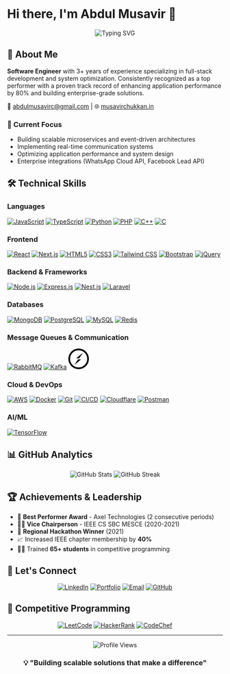 # Hi there, I'm Abdul Musavir 👋

<div align="center">
  <img src="https://readme-typing-svg.herokuapp.com?font=Fira+Code&weight=500&size=25&pause=1000&color=6366F1&center=true&vCenter=true&random=false&width=600&lines=Software+Engineer+|+3%2B+Years+Experience;Full+Stack+Developer+|+System+Architect;Best+Performer+Award+Winner;Building+Scalable+Solutions" alt="Typing SVG" />
</div>

## 🚀 About Me

**Software Engineer** with 3+ years of experience specializing in full-stack development and system optimization. Consistently recognized as a top performer with a proven track record of enhancing application performance by 80% and building enterprise-grade solutions.

📧 abdulmusavirc@gmail.com | 🌐 [musavirchukkan.in](https://musavirchukkan.in)

### 🎯 Current Focus
- Building scalable microservices and event-driven architectures
- Implementing real-time communication systems
- Optimizing application performance and system design
- Enterprise integrations (WhatsApp Cloud API, Facebook Lead API)



## 🛠️ Technical Skills

### **Languages**
<a href="#"><img src="https://skillicons.dev/icons?i=js" alt="JavaScript" title="JavaScript" /></a>
<a href="#"><img src="https://skillicons.dev/icons?i=ts" alt="TypeScript" title="TypeScript" /></a>
<a href="#"><img src="https://skillicons.dev/icons?i=python" alt="Python" title="Python" /></a>
<a href="#"><img src="https://skillicons.dev/icons?i=php" alt="PHP" title="PHP" /></a>
<a href="#"><img src="https://skillicons.dev/icons?i=cpp" alt="C++" title="C++" /></a>
<a href="#"><img src="https://skillicons.dev/icons?i=c" alt="C" title="C" /></a>

### **Frontend**
<a href="#"><img src="https://skillicons.dev/icons?i=react" alt="React" title="React" /></a>
<a href="#"><img src="https://skillicons.dev/icons?i=nextjs" alt="Next.js" title="Next.js" /></a>
<a href="#"><img src="https://skillicons.dev/icons?i=html" alt="HTML5" title="HTML5" /></a>
<a href="#"><img src="https://skillicons.dev/icons?i=css" alt="CSS3" title="CSS3" /></a>
<a href="#"><img src="https://skillicons.dev/icons?i=tailwind" alt="Tailwind CSS" title="Tailwind CSS" /></a>
<a href="#"><img src="https://skillicons.dev/icons?i=bootstrap" alt="Bootstrap" title="Bootstrap" /></a>
<a href="#"><img src="https://skillicons.dev/icons?i=jquery" alt="jQuery" title="jQuery" /></a>

### **Backend & Frameworks**
<a href="#"><img src="https://skillicons.dev/icons?i=nodejs" alt="Node.js" title="Node.js" /></a>
<a href="#"><img src="https://skillicons.dev/icons?i=express" alt="Express.js" title="Express.js" /></a>
<a href="#"><img src="https://skillicons.dev/icons?i=nestjs" alt="Nest.js" title="Nest.js" /></a>
<a href="#"><img src="https://skillicons.dev/icons?i=laravel" alt="Laravel" title="Laravel" /></a>

### **Databases**
<a href="#"><img src="https://skillicons.dev/icons?i=mongodb" alt="MongoDB" title="MongoDB" /></a>
<a href="#"><img src="https://skillicons.dev/icons?i=postgres" alt="PostgreSQL" title="PostgreSQL" /></a>
<a href="#"><img src="https://skillicons.dev/icons?i=mysql" alt="MySQL" title="MySQL" /></a>
<a href="#"><img src="https://skillicons.dev/icons?i=redis" alt="Redis" title="Redis" /></a>

### **Message Queues & Communication**
<a href="#"><img src="https://skillicons.dev/icons?i=rabbitmq" alt="RabbitMQ" title="RabbitMQ" /></a>
<a href="#"><img src="https://skillicons.dev/icons?i=kafka" alt="Kafka" title="Apache Kafka" /></a>
<a href="#"><img src="https://raw.githubusercontent.com/devicons/devicon/master/icons/socketio/socketio-original.svg" width="48" height="48" alt="WebSocket" title="WebSocket" /></a>

### **Cloud & DevOps**
<a href="#"><img src="https://skillicons.dev/icons?i=aws" alt="AWS" title="Amazon Web Services" /></a>
<a href="#"><img src="https://skillicons.dev/icons?i=docker" alt="Docker" title="Docker" /></a>
<a href="#"><img src="https://skillicons.dev/icons?i=git" alt="Git" title="Git" /></a>
<a href="#"><img src="https://skillicons.dev/icons?i=githubactions" alt="CI/CD" title="GitHub Actions / CI/CD" /></a>
<a href="#"><img src="https://skillicons.dev/icons?i=cloudflare" alt="Cloudflare" title="Cloudflare" /></a>
<a href="#"><img src="https://skillicons.dev/icons?i=postman" alt="Postman" title="Postman" /></a>

### **AI/ML**
<a href="#"><img src="https://skillicons.dev/icons?i=tensorflow" alt="TensorFlow" title="TensorFlow" /></a>



## 📊 GitHub Analytics

<div align="center">
  <img src="https://github-readme-stats.vercel.app/api?username=musavirchukkan&show_icons=true&theme=tokyonight&hide_border=true&count_private=true" alt="GitHub Stats" height="180" />
  <img src="https://github-readme-streak-stats.herokuapp.com/?user=musavirchukkan&theme=tokyonight&hide_border=true" alt="GitHub Streak" height="180" />
</div>

## 🏆 Achievements & Leadership

- 🥇 **Best Performer Award** - Axel Technologies (2 consecutive periods)
- 👨‍💼 **Vice Chairperson** - IEEE CS SBC MESCE (2020-2021)
- 🏅 **Regional Hackathon Winner** (2021)
- 📈 Increased IEEE chapter membership by **40%**
- 👨‍🏫 Trained **65+ students** in competitive programming

## 🤝 Let's Connect

<div align="center">
  
<a href="https://www.linkedin.com/in/musavirchukkan/" target="_blank"><img src="https://skillicons.dev/icons?i=linkedin" alt="LinkedIn" title="Connect on LinkedIn" /></a>
<a href="https://musavirchukkan.in" target="_blank"><img src="https://img.icons8.com/fluency/48/domain.png" alt="Portfolio" title="Visit Portfolio Website" /></a>
<a href="mailto:abdulmusavirc@gmail.com"><img src="https://skillicons.dev/icons?i=gmail" alt="Email" title="Send Email" /></a>
<a href="https://github.com/musavirchukkan" target="_blank"><img src="https://skillicons.dev/icons?i=github" alt="GitHub" title="Follow on GitHub" /></a>

</div>

## 🎯 Competitive Programming

<div align="center">
  
<a href="https://leetcode.com/musavirchukkan/" target="_blank"><img src="https://raw.githubusercontent.com/rahuldkjain/github-profile-readme-generator/master/src/images/icons/Social/leet-code.svg" width="48" height="48" alt="LeetCode" title="LeetCode Profile" /></a>
<a href="https://www.hackerrank.com/musavirchukkan" target="_blank"><img src="https://raw.githubusercontent.com/rahuldkjain/github-profile-readme-generator/master/src/images/icons/Social/hackerrank.svg" width="48" height="48" alt="HackerRank" title="HackerRank Profile" /></a>
<a href="https://www.codechef.com/users/musavirchukkan" target="_blank"><img src="https://cdn.jsdelivr.net/npm/simple-icons@3.1.0/icons/codechef.svg" width="48" height="48" alt="CodeChef" title="CodeChef Profile" /></a>

</div>

---

<div align="center">
  <img src="https://komarev.com/ghpvc/?username=musavirchukkan&color=blueviolet&style=flat-square&label=Profile+Views" alt="Profile Views" />
  
  ### 💡 "Building scalable solutions that make a difference"
</div>
